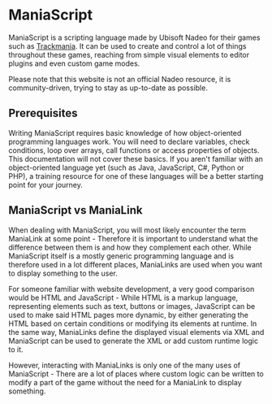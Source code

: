 # ManiaScript
ManiaScript is a scripting language made by Ubisoft Nadeo for their games such as [Trackmania](https://www.trackmania.com). It can be used to create and control a lot of things throughout these games, reaching from simple visual elements to editor plugins and even custom game modes.

Please note that this website is not an official Nadeo resource, it is community-driven, trying to stay as up-to-date as possible.

## Prerequisites
Writing ManiaScript requires basic knowledge of how object-oriented programming languages work. You will need to declare variables, check conditions, loop over arrays, call functions or access properties of objects. This documentation will not cover these basics. If you aren't familiar with an object-oriented language yet (such as Java, JavaScript, C#, Python or PHP), a training resource for one of these languages will be a better starting point for your journey.

## ManiaScript vs ManiaLink
When dealing with ManiaScript, you will most likely encounter the term ManiaLink at some point - Therefore it is important to understand what the difference between them is and how they complement each other. While ManiaScript itself is a mostly generic programming language and is therefore used in a lot different places, ManiaLinks are used when you want to display something to the user.

For someone familiar with website development, a very good comparison would be HTML and JavaScript - While HTML is a markup language, representing elements such as text, buttons or images, JavaScript can be used to make said HTML pages more dynamic, by either generating the HTML based on certain conditions or modifying its elements at runtime. In the same way, ManiaLinks define the displayed visual elements via XML and ManiaScript can be used to generate the XML or add custom runtime logic to it.

However, interacting with ManiaLinks is only one of the many uses of ManiaScript - There are a lot of places where custom logic can be written to modify a part of the game without the need for a ManiaLink to display something.

